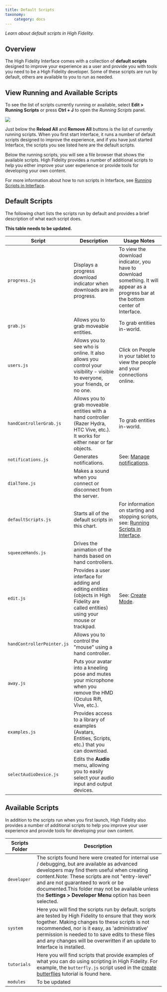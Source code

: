 ```yaml
---
title: Default Scripts
taxonomy:
    category: docs
---
```


*Learn about default scripts in High Fidelity.*

## Overview

The High Fidelity Interface comes with a collection of **default scripts** designed to improve your experience as a user and provide you with tools you need to be a High Fidelity developer. Some of these scripts are run by default, others are available to you to run as needed.

## View Running and Available Scripts

To see the list of scripts currently running or available, select **Edit > Running Scripts** or press **Ctrl + J** to open the *Running Scripts* panel.

![](\running-scripts.png)

Just below the **Reload All** and **Remove All** buttons is the list of currently running scripts. When you first start Interface, it runs a number of default scripts designed to improve the experience, and if you have just started Interface, the scripts you see listed here are the default scripts. 

Below the running scripts, you will see a file browser that shows the available scripts. High Fidelity provides a number of additional scripts to help you either improve your user experience or provide tools for developing your own content. 

For more information about how to run scripts in Interface, see [Running Scripts in Interface](../run-scripts).

## Default Scripts

The following chart lists the scripts run by default and provides a brief description of what each script does.

**This table needs to be updated.**

| Script                     | Description                              | Usage Notes                              |
| -------------------------- | ---------------------------------------- | ---------------------------------------- |
| `progress.js`              | Displays a progress download indicator when downloads are in progress. | To view the download indicator, you have to download something. It will appear as a progress bar at the bottom center of Interface. |
| `grab.js`                  | Allows you to grab moveable entities.    | To grab entities in-world.               |
| `users.js`                 | Allows you to see who is online. It also allows you control your visibility - visible to everyone, your friends, or no one. | Click on People in your tablet to view the people and your connections online. |
| `handControllerGrab.js`    | Allows you to grab moveable entities with a hand controller (Razer Hydra, HTC Vive, etc.). It works for either near or far objects. | To grab entities in-world.               |
| `notifications.js`         | Generates notifications.                 | See: [Manage notifications](../../explore-interface/menu/manage-notifications). |
| `dialTone.js`              | Makes a sound when you connect or disconnect from the server. |                                          |
| `defaultScripts.js`        | Starts all of the default scripts in this chart. | For information on starting and stopping scripts, see: [Running Scripts in Interface](../run-scripts). |
| `squeezeHands.js`          | Drives the animation of the hands based on hand controllers. |                                          |
| `edit.js`                  | Provides a user interface for adding and editing *entities* (objects in High Fidelity are called entities) using your mouse or trackpad. | See: [Create Mode](../../entities/create-mode). |
| `handControllerPointer.js` | Allows you to control the "mouse" using a hand controller. |                                          |
| `away.js`                  | Puts your avatar into a kneeling pose and mutes your microphone when you remove the HMD (Oculus Rift, Vive, etc.). |                                          |
| `examples.js`              | Provides access to a library of examples (Avatars, Entities, Scripts, etc.) that you can download. |                                          |
| `selectAudioDevice.js`     | Edits the **Audio** menu, allowing you to easily select your audio input and output devices. |                                          |

## Available Scripts

In addition to the scripts run when you first launch, High Fidelity also provides a number of additional scripts to help you improve your user experience and provide tools for developing your own content.

| Scripts Folder | Description                              |
| -------------- | ---------------------------------------- |
| `developer`    | The scripts found here were created for internal use / debugging, but are available as advanced developers may find them useful when creating content.Note: These scripts are not "entry-level" and are not guaranteed to work or be documented.This folder may not be available unless the **Settings > Developer Menu** option has been selected. |
| `system`       | Here you will find the scripts run by default. scripts are tested by High Fidelity to ensure that they work together. Making changes to these scripts is not recommended, nor is it easy, as 'administrative' permission is needed to to save edits to these files and any changes will be overwritten if an update to Interface is installed. |
| `tutorials`    | Here you will find scripts that provide examples of what you can do using scripting in High Fidelity. For example, the `butterfly.js` script used in the [create butterflies](https://wiki.highfidelity.com/wiki/Create_butterflies) tutorial is found here. |
| `modules`      | To be updated                            |


